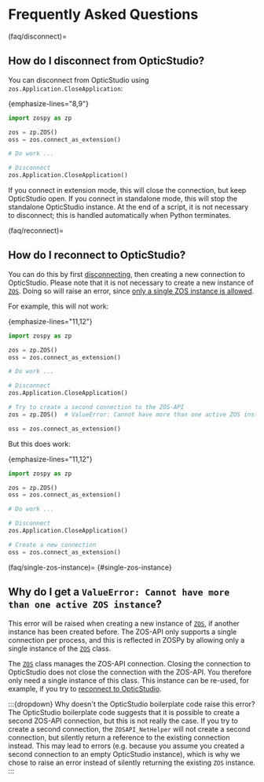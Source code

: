 # Frequently Asked Questions

(faq/disconnect)=
## How do I disconnect from OpticStudio?

You can disconnect from OpticStudio using `zos.Application.CloseApplication`:

{emphasize-lines="8,9"}
```python
import zospy as zp

zos = zp.ZOS()
oss = zos.connect_as_extension()

# Do work ...

# Disconnect
zos.Application.CloseApplication()
```

If you connect in extension mode, this will close the connection, but keep OpticStudio open.
If you connect in standalone mode, this will stop the standalone OpticStudio instance.
At the end of a script, it is not necessary to disconnect; this is handled automatically when Python terminates.

(faq/reconnect)=
## How do I reconnect to OpticStudio?

You can do this by first [disconnecting](faq/disconnect), then creating a new connection to OpticStudio.
Please note that it is not necessary to create a new instance of [`ZOS`](zospy.zpcore.ZOS). Doing so will 
raise an error, since [only a single ZOS instance is allowed](faq/single-zos-instance).

For example, this will not work:

{emphasize-lines="11,12"}
```python
import zospy as zp

zos = zp.ZOS()
oss = zos.connect_as_extension()

# Do work ...

# Disconnect
zos.Application.CloseApplication()

# Try to create a second connection to the ZOS-API
zos = zp.ZOS()  # ValueError: Cannot have more than one active ZOS instance

oss = zos.connect_as_extension()
```

But this does work:

{emphasize-lines="11,12"}
```python
import zospy as zp

zos = zp.ZOS()
oss = zos.connect_as_extension()

# Do work ...

# Disconnect
zos.Application.CloseApplication()

# Create a new connection
oss = zos.connect_as_extension()
```

(faq/single-zos-instance)=
{#single-zos-instance}
## Why do I get a `ValueError: Cannot have more than one active ZOS instance`?

This error will be raised when creating a new instance of [`ZOS`](zospy.zpcore.ZOS), 
if another instance has been created before. The ZOS-API only supports a single connection per process, and this is
reflected in ZOSPy by allowing only a single instance of the [`ZOS`](zospy.zpcore.ZOS) class.

The [`ZOS`](zospy.zpcore.ZOS) class manages the ZOS-API connection. Closing the connection to OpticStudio 
does not close the connection with the ZOS-API. You therefore only need a single instance of this class. This instance 
can be re-used, for example, if you try to [reconnect to OpticStudio](faq/reconnect).

:::{dropdown} Why doesn't the OpticStudio boilerplate code raise this error?
The OpticStudio boilerplate code suggests that it is possible to create a second ZOS-API connection, but this is not 
really the case. If you try to create a second connection, the `ZOSAPI_NetHelper` will not create a second connection,
but silently return a reference to the existing connection instead. This may lead to errors (e.g. because you assume 
you created a second connection to an empty OpticStudio instance), which is why we chose to raise an error instead of 
silently returning the existing `ZOS` instance.
:::
